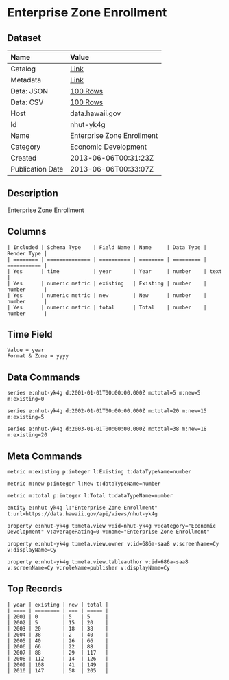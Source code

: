 # Enterprise Zone Enrollment

## Dataset

| Name | Value |
| :--- | :---- |
| Catalog | [Link](https://catalog.data.gov/dataset/enterprise-zone-enrollment-70118) |
| Metadata | [Link](https://data.hawaii.gov/api/views/nhut-yk4g) |
| Data: JSON | [100 Rows](https://data.hawaii.gov/api/views/nhut-yk4g/rows.json?max_rows=100) |
| Data: CSV | [100 Rows](https://data.hawaii.gov/api/views/nhut-yk4g/rows.csv?max_rows=100) |
| Host | data.hawaii.gov |
| Id | nhut-yk4g |
| Name | Enterprise Zone Enrollment |
| Category | Economic Development |
| Created | 2013-06-06T00:31:23Z |
| Publication Date | 2013-06-06T00:33:07Z |

## Description

Enterprise Zone Enrollment

## Columns

```ls
| Included | Schema Type    | Field Name | Name     | Data Type | Render Type |
| ======== | ============== | ========== | ======== | ========= | =========== |
| Yes      | time           | year       | Year     | number    | text        |
| Yes      | numeric metric | existing   | Existing | number    | number      |
| Yes      | numeric metric | new        | New      | number    | number      |
| Yes      | numeric metric | total      | Total    | number    | number      |
```

## Time Field

```ls
Value = year
Format & Zone = yyyy
```

## Data Commands

```ls
series e:nhut-yk4g d:2001-01-01T00:00:00.000Z m:total=5 m:new=5 m:existing=0

series e:nhut-yk4g d:2002-01-01T00:00:00.000Z m:total=20 m:new=15 m:existing=5

series e:nhut-yk4g d:2003-01-01T00:00:00.000Z m:total=38 m:new=18 m:existing=20
```

## Meta Commands

```ls
metric m:existing p:integer l:Existing t:dataTypeName=number

metric m:new p:integer l:New t:dataTypeName=number

metric m:total p:integer l:Total t:dataTypeName=number

entity e:nhut-yk4g l:"Enterprise Zone Enrollment" t:url=https://data.hawaii.gov/api/views/nhut-yk4g

property e:nhut-yk4g t:meta.view v:id=nhut-yk4g v:category="Economic Development" v:averageRating=0 v:name="Enterprise Zone Enrollment"

property e:nhut-yk4g t:meta.view.owner v:id=686a-saa8 v:screenName=Cy v:displayName=Cy

property e:nhut-yk4g t:meta.view.tableauthor v:id=686a-saa8 v:screenName=Cy v:roleName=publisher v:displayName=Cy
```

## Top Records

```ls
| year | existing | new | total | 
| ==== | ======== | === | ===== | 
| 2001 | 0        | 5   | 5     | 
| 2002 | 5        | 15  | 20    | 
| 2003 | 20       | 18  | 38    | 
| 2004 | 38       | 2   | 40    | 
| 2005 | 40       | 26  | 66    | 
| 2006 | 66       | 22  | 88    | 
| 2007 | 88       | 29  | 117   | 
| 2008 | 112      | 14  | 126   | 
| 2009 | 108      | 41  | 149   | 
| 2010 | 147      | 58  | 205   | 
```